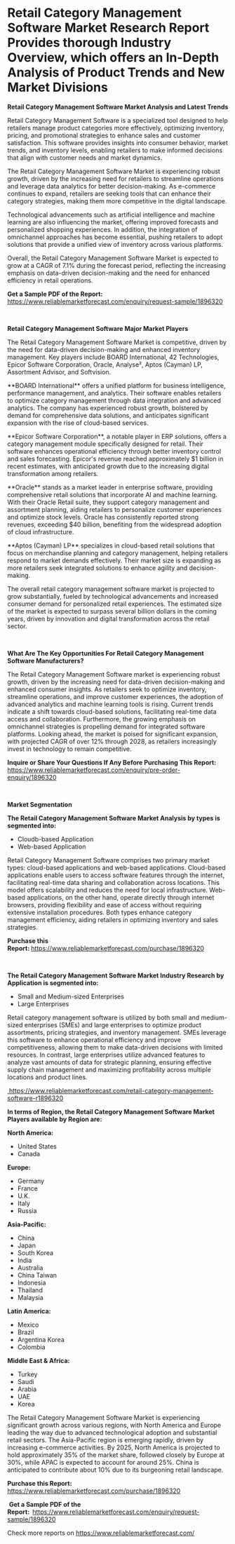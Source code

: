 <p><h1>Retail Category Management Software Market Research Report Provides thorough Industry Overview, which offers an In-Depth Analysis of Product Trends and New Market Divisions</h1></p><p><strong>Retail Category Management Software Market Analysis and Latest Trends</strong></p>
<p><p>Retail Category Management Software is a specialized tool designed to help retailers manage product categories more effectively, optimizing inventory, pricing, and promotional strategies to enhance sales and customer satisfaction. This software provides insights into consumer behavior, market trends, and inventory levels, enabling retailers to make informed decisions that align with customer needs and market dynamics.</p><p>The Retail Category Management Software Market is experiencing robust growth, driven by the increasing need for retailers to streamline operations and leverage data analytics for better decision-making. As e-commerce continues to expand, retailers are seeking tools that can enhance their category strategies, making them more competitive in the digital landscape. </p><p>Technological advancements such as artificial intelligence and machine learning are also influencing the market, offering improved forecasts and personalized shopping experiences. In addition, the integration of omnichannel approaches has become essential, pushing retailers to adopt solutions that provide a unified view of inventory across various platforms.</p><p>Overall, the Retail Category Management Software Market is expected to grow at a CAGR of 7.1% during the forecast period, reflecting the increasing emphasis on data-driven decision-making and the need for enhanced efficiency in retail operations.</p></p>
<p><strong>Get a Sample PDF of the Report:&nbsp;</strong> <a href="https://www.reliablemarketforecast.com/enquiry/request-sample/1896320?utm_campaign=1167&utm_medium=2&utm_source=Github&utm_content=ia&utm_term=13012025&utm_id=retail-category-management-software">https://www.reliablemarketforecast.com/enquiry/request-sample/1896320</a></p>
<p>&nbsp;</p>
<p><strong>Retail Category Management Software Major Market Players</strong></p>
<p><p>The Retail Category Management Software Market is competitive, driven by the need for data-driven decision-making and enhanced inventory management. Key players include BOARD International, 42 Technologies, Epicor Software Corporation, Oracle, Analyse², Aptos (Cayman) LP, Assortment Advisor, and Softvision.</p><p>**BOARD International** offers a unified platform for business intelligence, performance management, and analytics. Their software enables retailers to optimize category management through data integration and advanced analytics. The company has experienced robust growth, bolstered by demand for comprehensive data solutions, and anticipates significant expansion with the rise of cloud-based services.</p><p>**Epicor Software Corporation**, a notable player in ERP solutions, offers a category management module specifically designed for retail. Their software enhances operational efficiency through better inventory control and sales forecasting. Epicor's revenue reached approximately $1 billion in recent estimates, with anticipated growth due to the increasing digital transformation among retailers.</p><p>**Oracle** stands as a market leader in enterprise software, providing comprehensive retail solutions that incorporate AI and machine learning. With their Oracle Retail suite, they support category management and assortment planning, aiding retailers to personalize customer experiences and optimize stock levels. Oracle has consistently reported strong revenues, exceeding $40 billion, benefiting from the widespread adoption of cloud infrastructure.</p><p>**Aptos (Cayman) LP** specializes in cloud-based retail solutions that focus on merchandise planning and category management, helping retailers respond to market demands effectively. Their market size is expanding as more retailers seek integrated solutions to enhance agility and decision-making.</p><p>The overall retail category management software market is projected to grow substantially, fueled by technological advancements and increased consumer demand for personalized retail experiences. The estimated size of the market is expected to surpass several billion dollars in the coming years, driven by innovation and digital transformation across the retail sector.</p></p>
<p>&nbsp;</p>
<p><strong>What Are The Key Opportunities For Retail Category Management Software Manufacturers?</strong></p>
<p><p>The Retail Category Management Software market is experiencing robust growth, driven by the increasing need for data-driven decision-making and enhanced consumer insights. As retailers seek to optimize inventory, streamline operations, and improve customer experiences, the adoption of advanced analytics and machine learning tools is rising. Current trends indicate a shift towards cloud-based solutions, facilitating real-time data access and collaboration. Furthermore, the growing emphasis on omnichannel strategies is propelling demand for integrated software platforms. Looking ahead, the market is poised for significant expansion, with projected CAGR of over 12% through 2028, as retailers increasingly invest in technology to remain competitive.</p></p>
<p><strong>Inquire or Share Your Questions If Any Before Purchasing This Report:</strong> <a href="https://www.reliablemarketforecast.com/enquiry/pre-order-enquiry/1896320?utm_campaign=1167&utm_medium=2&utm_source=Github&utm_content=ia&utm_term=13012025&utm_id=retail-category-management-software">https://www.reliablemarketforecast.com/enquiry/pre-order-enquiry/1896320</a></p>
<p>&nbsp;</p>
<p><strong>Market Segmentation</strong></p>
<p><strong>The Retail Category Management Software Market Analysis by types is segmented into:</strong></p>
<p><ul><li>Cloudb-based Application</li><li>Web-based Application</li></ul></p>
<p><p>Retail Category Management Software comprises two primary market types: cloud-based applications and web-based applications. Cloud-based applications enable users to access software features through the internet, facilitating real-time data sharing and collaboration across locations. This model offers scalability and reduces the need for local infrastructure. Web-based applications, on the other hand, operate directly through internet browsers, providing flexibility and ease of access without requiring extensive installation procedures. Both types enhance category management efficiency, aiding retailers in optimizing inventory and sales strategies.</p></p>
<p><strong>Purchase this Report:&nbsp;</strong><a href="https://www.reliablemarketforecast.com/purchase/1896320?utm_campaign=1167&utm_medium=2&utm_source=Github&utm_content=ia&utm_term=13012025&utm_id=retail-category-management-software">https://www.reliablemarketforecast.com/purchase/1896320</a></p>
<p>&nbsp;</p>
<p><strong>The Retail Category Management Software Market Industry Research by Application is segmented into:</strong></p>
<p><ul><li>Small and Medium-sized Enterprises</li><li>Large Enterprises</li></ul></p>
<p><p>Retail category management software is utilized by both small and medium-sized enterprises (SMEs) and large enterprises to optimize product assortments, pricing strategies, and inventory management. SMEs leverage this software to enhance operational efficiency and improve competitiveness, allowing them to make data-driven decisions with limited resources. In contrast, large enterprises utilize advanced features to analyze vast amounts of data for strategic planning, ensuring effective supply chain management and maximizing profitability across multiple locations and product lines.</p></p>
<p><a href="https://www.reliablemarketforecast.com/retail-category-management-software-r1896320?utm_campaign=1167&utm_medium=2&utm_source=Github&utm_content=ia&utm_term=13012025&utm_id=retail-category-management-software">&nbsp;https://www.reliablemarketforecast.com/retail-category-management-software-r1896320</a></p>
<p><strong>In terms of Region, the Retail Category Management Software Market Players available by Region are:</strong></p>
<p>
    <p> <strong> North America: </strong>
        <ul>
            <li>United States</li>
            <li>Canada</li>
        </ul>
        </p> 
    <p> <strong> Europe: </strong>
        <ul>
            <li>Germany</li>
            <li>France</li>
            <li>U.K.</li>
            <li>Italy</li>
            <li>Russia</li>
        </ul>
        </p> 
    <p> <strong> Asia-Pacific: </strong>
        <ul>
            <li>China</li>
            <li>Japan</li>
            <li>South Korea</li>
            <li>India</li>
            <li>Australia</li>
            <li>China Taiwan</li>
            <li>Indonesia</li>
            <li>Thailand</li>
            <li>Malaysia</li>
        </ul>
        </p> 
    <p> <strong> Latin America: </strong>
        <ul>
            <li>Mexico</li>
            <li>Brazil</li>
            <li>Argentina Korea</li>
            <li>Colombia</li>
        </ul>
        </p> 
    <p> <strong> Middle East & Africa: </strong>
        <ul>
            <li>Turkey</li>
            <li>Saudi</li>
            <li>Arabia</li>
            <li>UAE</li>
            <li>Korea</li>
        </ul>
    </p>
    </p>
<p><p>The Retail Category Management Software Market is experiencing significant growth across various regions, with North America and Europe leading the way due to advanced technological adoption and substantial retail sectors. The Asia-Pacific region is emerging rapidly, driven by increasing e-commerce activities. By 2025, North America is projected to hold approximately 35% of the market share, followed closely by Europe at 30%, while APAC is expected to account for around 25%. China is anticipated to contribute about 10% due to its burgeoning retail landscape.</p></p>
<p><strong>Purchase this Report: </strong><a href="https://www.reliablemarketforecast.com/purchase/1896320?utm_campaign=1167&utm_medium=2&utm_source=Github&utm_content=ia&utm_term=13012025&utm_id=retail-category-management-software">https://www.reliablemarketforecast.com/purchase/1896320</a></p>
<p>&nbsp;<strong>Get a Sample PDF of the Report:&nbsp;&nbsp;</strong><a href="https://www.reliablemarketforecast.com/enquiry/request-sample/1896320?utm_campaign=1167&utm_medium=2&utm_source=Github&utm_content=ia&utm_term=13012025&utm_id=retail-category-management-software">https://www.reliablemarketforecast.com/enquiry/request-sample/1896320</a></p>
<p><strong></strong></p>
<p>Check more reports on <a href="https://www.reliablemarketforecast.com/?utm_campaign=1167&utm_medium=2&utm_source=Github&utm_content=ia&utm_term=13012025&utm_id=retail-category-management-software">https://www.reliablemarketforecast.com/</a></p>
